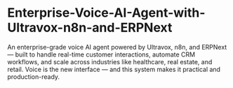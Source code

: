 # Enterprise-Voice-AI-Agent-with-Ultravox-n8n-and-ERPNext
An enterprise-grade voice AI agent powered by Ultravox, n8n, and ERPNext — built to handle real-time customer interactions, automate CRM workflows, and scale across industries like healthcare, real estate, and retail. Voice is the new interface — and this system makes it practical and production-ready.
